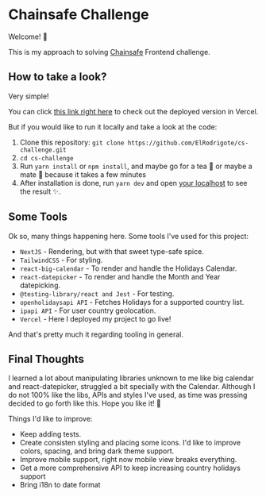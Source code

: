 # Chainsafe Challenge

Welcome! :wave:

This is my approach to solving [Chainsafe](https://chainsafe.io/) Frontend challenge.

## How to take a look?

Very simple!

You can click [this link right here](https://cs-challenge.vercel.app/) to check out the deployed version in Vercel.

But if you would like to run it locally and take a look at the code:

1. Clone this repository: `git clone https://github.com/ElRodrigote/cs-challenge.git`
2. `cd cs-challenge`
3. Run `yarn install` or `npm install`, and maybe go for a tea :tea: or maybe a mate :mate: because it takes a few minutes
4. After installation is done, run `yarn dev` and open [your localhost](http://localhost:3000) to see the result :sparkles:.

## Some Tools

Ok so, many things happening here. Some tools I've used for this project:

- `NextJS` - Rendering, but with that sweet type-safe spice.
- `TailwindCSS` - For styling.
- `react-big-calendar` - To render and handle the Holidays Calendar.
- `react-datepicker` - To render and handle the Month and Year datepicking.
- `@testing-library/react and Jest` - For testing.
- `openholidaysapi API` - Fetches Holidays for a supported country list.
- `ipapi API` - For user country geolocation.
- `Vercel` - Here I deployed my project to go live!

And that's pretty much it regarding tooling in general.

## Final Thoughts

I learned a lot about manipulating libraries unknown to me like big calendar and react-datepicker, struggled a bit specially with the Calendar. Although I do not 100% like the libs, APIs and styles I've used, as time was pressing decided to go forth like this. Hope you like it! :raised_hands:

Things I'd like to improve:

- Keep adding tests.
- Create consisten styling and placing some icons. I'd like to improve colors, spacing, and bring dark theme support.
- Improve mobile support, right now mobile view breaks everything.
- Get a more comprehensive API to keep increasing country holidays support
- Bring i18n to date format
